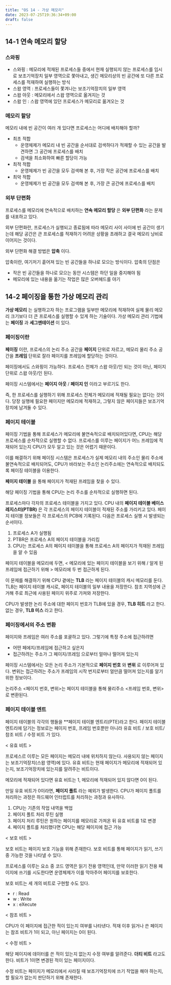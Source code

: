 ```yaml
---
title: "OS 14 - 가상 메모리"
date: 2023-07-25T19:36:34+09:00
draft: false
---
```


## 14-1 연속 메모리 할당
### 스와핑
- 스와핑 : 메모리에 적재된 프로세스들 중에서 현재 실행되지 않는 프로세스를 임시로 보조기억장치 일부 영역으로 쫓아내고, 생긴 메모리상의 빈 공간에 또 다른 프로세스를 적재하여 실행하는 방식
- 스왑 영역 : 프로세스들이 쫓겨나는 보조기억장치의 일부 영역
- 스왑 아웃 : 메모리에서 스왑 영역으로 옮겨지는 것
- 스왑 인 : 스왑 영역에 있던 프로세스가 메모리로 옮겨오는 것

### 메모리 할당
메모리 내에 빈 공간이 여러 개 있다면 프로세스는 어디에 배치해야 할까?
- 최초 적합
  - 운영체제가 메모리 내 빈 공간을 순서대로 검색하다가 적재할 수 있는 공간을 발견하면 그 공간에 프로세스를 배치
  - 검색을 최소화하여 빠른 할당이 가능
- 최적 적합
  - 운영체제가 빈 공간을 모두 검색해 본 후, 가장 작은 공간에 프로세스를 배치
- 최악 적합
  - 운영체제가 빈 공간을 모두 검색해 본 후, 가장 큰 공간에 프로세스를 배치

### 외부 단편화
프로세스를 메모리에 연속적으로 배치하는 **연속 메모리 할당** 은 **외부 단편화** 라는 문제를 내포하고 있다.

외부 단편화란, 프로세스가 실행되고 종료됨에 따라 메모리 사이 사이에 빈 공간이 생기는데 해당 공간은 큰 프로세스를 적재하기 어려운 상황을 초래하고 결국 메모리 낭비로 이어지는 것이다.

외부 단편화 해결 방법은 **압축** 이다.

압축이란, 여기저기 흩어져 있는 빈 공간들을 하나로 모으는 방식이다. 압축의 단점은
- 작은 빈 공간들을 하나로 모으는 동안 시스템은 하던 일을 중지해야 됨
- 메모리에 있는 내용을 옮기는 작업은 많은 오버헤드를 야기


## 14-2 페이징을 통한 가상 메모리 관리
**가상 메모리** 는 실행하고자 하는 프로그램을 일부만 메모리에 적재하여 실제 물리 메모리 크기보다 더 큰 프로세스를 실행할 수 있게 하는 기술이다.
가상 메모리 관리 기법에는 **페이징** 과 **세그멘테이션** 이 있다.
### 페이징이란
**페이징** 이란, 프로세스의 논리 주소 공간을 **페이지** 단위로 자르고,
메모리 물리 주소 공간을 **프레임** 단위로 잘라 페이지를 프레임에 할당하는 것이다.

페이징에서도 스와핑이 가능하다.
프로세스 전체가 스왑 아웃/인 되는 것이 아닌, 페이지 단위로 스왑 아웃/인 된다.

페이징 시스템에서는 **페이지 아웃** / **페이지 인** 이라고 부르기도 한다.

즉, 한 프로세스를 실행하기 위해 프로세스 전체가 메모리에 적재될 필요는 없다는 것이다.
당장 실행에 필요한 페이지만 메모리에 적재하고, 그렇지 않은 페이지들은 보조기억장치에 남겨둘 수 있다.

### 페이지 테이블
페이징 기법을 통해 프로세스가 메모리에 불연속적으로 배치되어있다면, CPU는 해당 프로세스를 순차적으로 실행할 수 없다.
프로세스를 이루는 페이지가 어느 프레임에 적재되어 있는지 CPU가 모두 알고 있는 것은 어렵기 때문이다.

이를 해결하기 위해 페이징 시스템은
프로세스가 실제 메모리 내의 주소인 물리 주소에 불연속적으로 배치되어도,
CPU가 바라보는 주소인 논리주소에는 연속적으로 배치되도록 페이징 테이블을 이용한다.

**페이지 테이블** 을 통해 페이지가 적재된 프레임을 찾을 수 있다.

해당 페이징 기법을 통해 CPU는 논리 주소를 순차적으로 실행하면 된다.


프로세스마다 각자의 프로세스 테이블을 가지고 있다. CPU 내의 **페이지 테이블 베이스 레지스터(PTBR)** 은 각 프로세스의 페이지 테이블이 적재된 주소를 가리키고 있다. 페이지 테이블 정보들은 각 
프로세스의 PCB에 기록된다.
다음은 프로세스 실행 시 발생되는 순서이다.

1. 프로세스 A가 실행됨
2. PTBR은 프로세스 A의 페이지 테이블을 가리킴
3. CPU는 프로세스 A의 페이지 테이블을 통해 프로세스 A의 페이지가 적재된 프레임을 알 수 있음

페이지 테이블을 메모리에 두면, < 메모리에 있는 페이지 테이블을 보기 위해 / 알게 된 프레임에 접근하기 위해 > 메모리에 두 번 접근하게 된다.

이 문제를 해결하기 위해 CPU 곁에는 **TLB** 라는 페이지 테이블의 캐시 메모리를 둔다. TLB는 페이지 테이블 캐시로, 페이지 테이블의 일부 내용을 저장한다.
참조 지역성에 근거해 주로 최근에 사용된 페이지 위주로 가져와 저장한다.

CPU가 발생한 논리 주소에 대한 페이지 번호가 TLB에 있을 경우, **TLB 히트** 라고 한다. 없는 경우, **TLB 미스** 라고 한다.

### 페이징에서의 주소 변환

페이지와 프레임은 여러 주소를 포괄하고 있다. 그렇기에 특정 주소에 접근하려면

- 어떤 페에지/프레임에 접근하고 싶은지
- 접근하려는 주소가 그 페이지/프레임 으로부터 얼마나 떨어져 있는지

페이징 시스템에서는 모든 논리 주소가 기본적으로 **페이지 번호** 와 **변위** 로 이루어져 있다.
변위는 접근하려는 주소가 프레임의 시작 번지로부터 얼만큼 떨어져 있는지를 알기 위한 정보이다.

논리주소 <페이지 번호, 변위>는 페이지 테이블을 통해 물리주소 <프레임 번호, 변위> 로 변환된다.

### 페이지 테이블 엔트

페이지 테이블의 각각의 행들을 **페이지 테이블 엔트리(PTE)라고 한다. 페이지 테이블 엔트리에 담기는 정보로는 페이지 번호, 프레임 번호뿐만 아니라 유효 비트 / 보호 비트/ 참조 비트 / 수정 비트 가 있다.

< 유효 비트 >

프로세스르 이루는 모든 페이지는 메모리 내에 위치하지 않는다. 사용되지 않는 페이지는 보조기억장치(스왑 영역)에 있다.
유효 비트는 현재 페이지가 메모리에 적재되어 있는지, 보조기억장치에 있는지를 알려주는 비트이다.

메모리에 적재되어 있다면 유효 비트는 1, 메모리에 적재되어 있지 않다면 0이 된다.

만일 유효 비트가 0이라면, **페이지 폴트** 라는 예외가 발생한다. CPU가 페이지 폴트를 처리하는 과정은 하드웨어 인터럽트를 처리하는 과정과 유사하다.
1. CPU는 기존의 작업 내역을 백업
2. 페이지 폴트 처리 루틴 실행
3. 페이지 처리 루틴은 원하는 페이지를 메모리로 가져온 뒤 유효 비트를 1로 변경
4. 페이지 폴트를 처리했다면 CPU는 해당 페이지에 접근 가능

< 보호 비트 >

보호 비트는 페이지 보호 기능을 위해 존재한다. 보호 비트를 통해 페이지가 읽기, 쓰기 중 가능한 것을 나타낼 수 있다.

프로세스를 이루는 요소 중 코드 영역은 읽기 전용 영역인데, 만약 이러한 읽기 전용 페이지에 쓰기를 시도한다면 운영체제가 이를 막아주어 페이지를 보호한다.

보호 비트는 세 개의 비트로 구현할 수도 있다.
- r : Read
- w : Write
- x : eXecute

< 참조 비트 >

CPU가 이 페이지에 접근한 적이 있는지 여부를 나타낸다. 적재 이후 읽거나 쓴 페이지는 참조 비트가 1이 되고, 아닌 페이지는 0이 된다.

< 수정 비트 >

해당 페이지에 데이터를 쓴 적이 있는지 없는지 수정 여부를 알려준다. **더티 비트** 라고도 한다. 비트가 1이면 변경된 적이 있는 페이지이다.

수정 비트는 페이지가 메모리에서 사라질 때 보조기억장치에 쓰기 작업을 해야 하는지, 할 필요가 없는지 판단하기 위해 존재한다.

